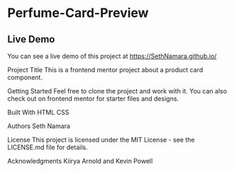 # Perfume-Card-Preview

## Live Demo

You can see a live demo of this project at https://SethNamara.github.io/

Project Title
This is a frontend mentor project about a product card component.

Getting Started
Feel free to clone the project and work with it.
You can also check out on frontend mentor for starter files and designs.

Built With
HTML
CSS

Authors
Seth Namara

License
This project is licensed under the MIT License - see the LICENSE.md file for details.

Acknowledgments
Kiirya Arnold and
Kevin Powell
